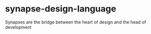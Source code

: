 # synapse-design-language
Synapses are the bridge between the heart of design and the head of development
